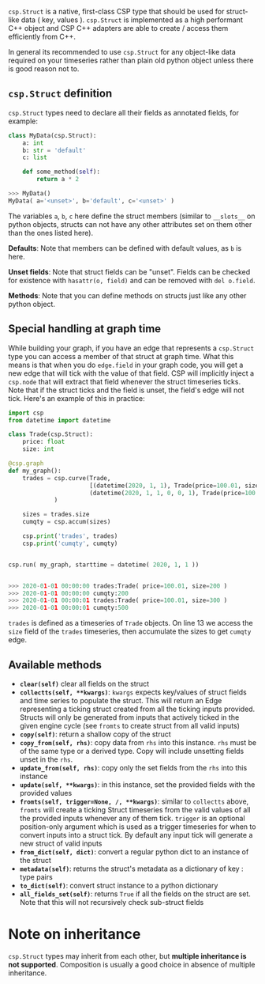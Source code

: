 `csp.Struct` is a native, first-class CSP type that should be used for struct-like data ( key, values ). `csp.Struct` is implemented as a high performant C++ object and CSP C++ adapters are able to create / access them efficiently from C++.

In general its recommended to use `csp.Struct` for any object-like data required on your timeseries rather than plain old python object unless there is good reason not to.

## `csp.Struct` definition

`csp.Struct` types need to declare all their fields as annotated fields, for example:

```python
class MyData(csp.Struct):
    a: int
    b: str = 'default'
    c: list

    def some_method(self):
        return a * 2

>>> MyData()
MyData( a='<unset>', b='default', c='<unset>' )
```

The variables `a`, `b`, `c` here define the struct members (similar to `__slots__` on python objects, structs can not have any other attributes set on them other than the ones listed here).

**Defaults**: Note that members can be defined with default values, as `b` is here.

**Unset fields**:  Note that struct fields can be "unset". Fields can be checked for existence with `hasattr(o, field)` and can be removed with `del o.field`.

**Methods**: Note that you can define methods on structs just like any other python object.

## Special handling at graph time

While building your graph, if you have an edge that represents a `csp.Struct` type you can access a member of that struct at graph time. What this means is that when you do `edge.field` in your graph code, you will get a new edge that will tick with the value of that field. CSP will implicitly inject a `csp.node` that will extract that field whenever the struct timeseries ticks. Note that if the struct ticks and the field is unset, the field's edge will not tick. Here's an example of this in practice:

```python
import csp
from datetime import datetime

class Trade(csp.Struct):
    price: float
    size: int

@csp.graph
def my_graph():
    trades = csp.curve(Trade,
                       [(datetime(2020, 1, 1), Trade(price=100.01, size=200)),
                       (datetime(2020, 1, 1, 0, 0, 1), Trade(price=100.01, size=300))]
             )

    sizes = trades.size
    cumqty = csp.accum(sizes)

    csp.print('trades', trades)
    csp.print('cumqty', cumqty)


csp.run( my_graph, starttime = datetime( 2020, 1, 1 ))


>>> 2020-01-01 00:00:00 trades:Trade( price=100.01, size=200 )
>>> 2020-01-01 00:00:00 cumqty:200
>>> 2020-01-01 00:00:01 trades:Trade( price=100.01, size=300 )
>>> 2020-01-01 00:00:01 cumqty:500
```

`trades` is defined as a timeseries of `Trade` objects. On line 13 we access the `size` field of the `trades` timeseries, then accumulate the sizes to get `cumqty` edge.

## Available methods

- **`clear(self)`** clear all fields on the struct
- **`collectts(self, **kwargs)`**: `kwargs` expects key/values of struct fields and time series to populate the struct. This will return an Edge representing a ticking struct created from all the ticking inputs provided. Structs will only be generated from inputs that actively ticked in the given engine cycle (see `fromts` to create struct from all valid inputs)
- **`copy(self)`**: return a shallow copy of the struct
- **`copy_from(self, rhs)`**: copy data from `rhs` into this instance. `rhs` must be of the same type or a derived type. Copy will include unsetting fields unset in the `rhs`.
- **`update_from(self, rhs)`**: copy only the set fields from the `rhs` into this instance
- **`update(self, **kwargs)`**: in this instance, set the provided fields with the provided values
- **`fromts(self, trigger=None, /, **kwargs)`**: similar to `collectts` above, `fromts` will create a ticking Struct timeseries from the valid values of all the provided inputs whenever any of them tick. `trigger` is an optional position-only argument which is used as a trigger timeseries for when to convert inputs into a struct tick. By default any input tick will generate a new struct of valid inputs
- **`from_dict(self, dict)`**: convert a regular python dict to an instance of the struct
- **`metadata(self)`**: returns the struct's metadata as a dictionary of key : type pairs
- **`to_dict(self)`**: convert struct instance to a python dictionary
- **`all_fields_set(self)`**: returns `True` if all the fields on the struct are set. Note that this will not recursively check sub-struct fields

# Note on inheritance

`csp.Struct` types may inherit from each other, but **multiple inheritance is not supported**. Composition is usually a good choice in absence of multiple inheritance.
